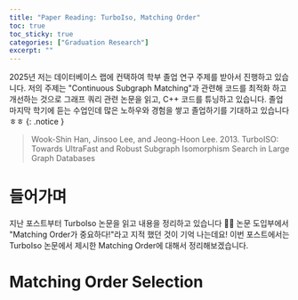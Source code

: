 ```yaml
---
title: "Paper Reading: TurboIso, Matching Order"
toc: true
toc_sticky: true
categories: ["Graduation Research"]
excerpt: ""
---
```


2025년 저는 데이터베이스 랩에 컨택하여 학부 졸업 연구 주제를 받아서 진행하고 있습니다. 저의 주제는 "Continuous Subgraph Matching"과 관련해 코드를 최적화 하고 개선하는 것으로 그래프 쿼리 관련 논문을 읽고, C++ 코드를 튜닝하고 있습니다. 졸업 마지막 학기에 듣는 수업인데 많은 노하우와 경험을 쌓고 졸업하기를 기대하고 있습니다 ㅎㅎ
{: .notice }

> Wook-Shin Han, Jinsoo Lee, and Jeong-Hoon Lee. 2013. TurboISO: Towards UltraFast and Robust Subgraph Isomorphism Search in Large Graph Databases

# 들어가며

지난 포스트부터 TurboIso 논문을 읽고 내용을 정리하고 있습니다 🏃‍♂️
논문 도입부에서 "Matching Order가 중요하다!"라고 지적 했던 것이 기억 나는데요!
이번 포스트에서는 TurboIso 논문에서 제시한 Matching Order에 대해서 정리해보겠습니다.

# Matching Order Selection




